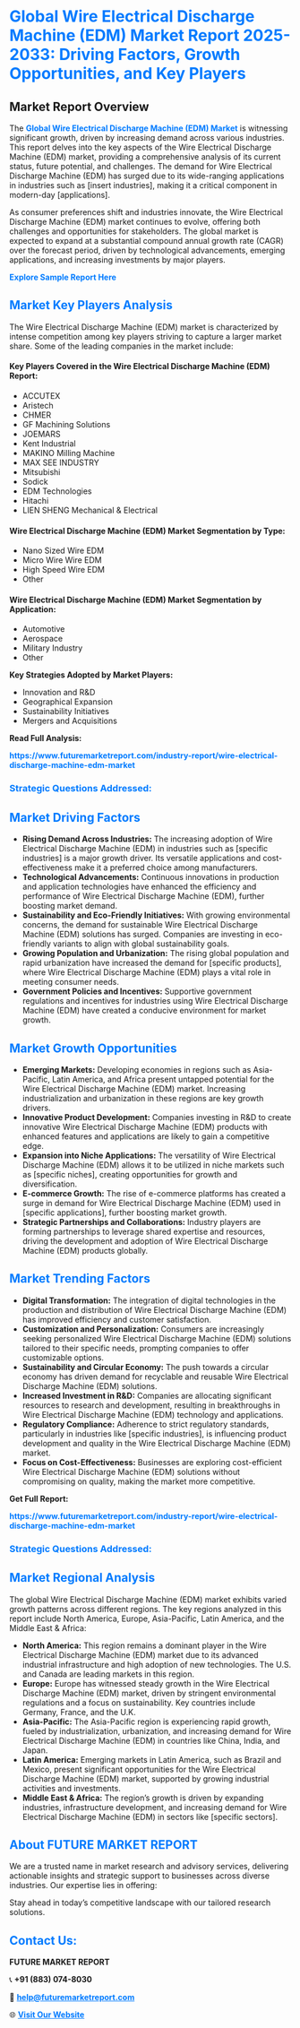 <h1 style="color: #007BFF;">Global Wire Electrical Discharge Machine (EDM) Market Report 2025-2033: Driving Factors, Growth Opportunities, and Key Players</h1>

<section id="overview">
<h2>Market Report Overview</h2>
<p>The <a href="https://www.futuremarketreport.com/industry-report/wire-electrical-discharge-machine-edm-market" style="color: #007BFF; text-decoration: none;"><strong>Global Wire Electrical Discharge Machine (EDM) Market</strong></a> is witnessing significant growth, driven by increasing demand across various industries. This report delves into the key aspects of the Wire Electrical Discharge Machine (EDM) market, providing a comprehensive analysis of its current status, future potential, and challenges. The demand for Wire Electrical Discharge Machine (EDM) has surged due to its wide-ranging applications in industries such as [insert industries], making it a critical component in modern-day [applications].</p>
<p>As consumer preferences shift and industries innovate, the Wire Electrical Discharge Machine (EDM) market continues to evolve, offering both challenges and opportunities for stakeholders. The global market is expected to expand at a substantial compound annual growth rate (CAGR) over the forecast period, driven by technological advancements, emerging applications, and increasing investments by major players.</p>
</section>

<section id="overview">
<p><a href="https://www.futuremarketreport.com/request-sample/reportId=52141" style="color: #007BFF; text-decoration: none;"><strong>Explore Sample Report Here</strong></a></p>
</section>

<section id="key-players">
<h2 style="color: #007BFF;">Market Key Players Analysis</h2>
<p>The Wire Electrical Discharge Machine (EDM) market is characterized by intense competition among key players striving to capture a larger market share. Some of the leading companies in the market include:</p>
<h4>Key Players Covered in the Wire Electrical Discharge Machine (EDM) Report:</h4>
<ul><li>ACCUTEX</li><li>Aristech</li><li>CHMER</li><li>GF Machining Solutions</li><li>JOEMARS</li><li>Kent Industrial</li><li>MAKINO Milling Machine</li><li>MAX SEE INDUSTRY</li><li>Mitsubishi</li><li>Sodick</li><li>EDM Technologies</li><li>Hitachi</li><li>LIEN SHENG Mechanical &amp; Electrical</li></ul>
<h4>Wire Electrical Discharge Machine (EDM) Market Segmentation by Type:</h4>
<ul><li>Nano Sized Wire EDM</li><li>Micro Wire Wire EDM</li><li>High Speed Wire EDM</li><li>Other</li></ul>

<h4>Wire Electrical Discharge Machine (EDM) Market Segmentation by Application:</h4>
<ul><li>Automotive</li><li>Aerospace</li><li>Military Industry</li><li>Other</li></ul>
<p><strong>Key Strategies Adopted by Market Players:</strong></p>
<ul>
<li>Innovation and R&D</li>
<li>Geographical Expansion</li>
<li>Sustainability Initiatives</li>
<li>Mergers and Acquisitions</li>
</ul>
</section>

<section>
<p><strong>Read Full Analysis: </strong></p><a href="https://www.futuremarketreport.com/industry-report/wire-electrical-discharge-machine-edm-market" style="color: #007BFF; text-decoration: none;"><strong>https://www.futuremarketreport.com/industry-report/wire-electrical-discharge-machine-edm-market</strong></a>
<h3 style="color: #007BFF;">Strategic Questions Addressed:</h3>
</section>

<section id="driving-factors">
<h2 style="color: #007BFF;">Market Driving Factors</h2>
<ul>
<li><strong>Rising Demand Across Industries:</strong> The increasing adoption of Wire Electrical Discharge Machine (EDM) in industries such as [specific industries] is a major growth driver. Its versatile applications and cost-effectiveness make it a preferred choice among manufacturers.</li>
<li><strong>Technological Advancements:</strong> Continuous innovations in production and application technologies have enhanced the efficiency and performance of Wire Electrical Discharge Machine (EDM), further boosting market demand.</li>
<li><strong>Sustainability and Eco-Friendly Initiatives:</strong> With growing environmental concerns, the demand for sustainable Wire Electrical Discharge Machine (EDM) solutions has surged. Companies are investing in eco-friendly variants to align with global sustainability goals.</li>
<li><strong>Growing Population and Urbanization:</strong> The rising global population and rapid urbanization have increased the demand for [specific products], where Wire Electrical Discharge Machine (EDM) plays a vital role in meeting consumer needs.</li>
<li><strong>Government Policies and Incentives:</strong> Supportive government regulations and incentives for industries using Wire Electrical Discharge Machine (EDM) have created a conducive environment for market growth.</li>
</ul>
</section>

<section id="growth-opportunities">
<h2 style="color: #007BFF;">Market Growth Opportunities</h2>
<ul>
<li><strong>Emerging Markets:</strong> Developing economies in regions such as Asia-Pacific, Latin America, and Africa present untapped potential for the Wire Electrical Discharge Machine (EDM) market. Increasing industrialization and urbanization in these regions are key growth drivers.</li>
<li><strong>Innovative Product Development:</strong> Companies investing in R&D to create innovative Wire Electrical Discharge Machine (EDM) products with enhanced features and applications are likely to gain a competitive edge.</li>
<li><strong>Expansion into Niche Applications:</strong> The versatility of Wire Electrical Discharge Machine (EDM) allows it to be utilized in niche markets such as [specific niches], creating opportunities for growth and diversification.</li>
<li><strong>E-commerce Growth:</strong> The rise of e-commerce platforms has created a surge in demand for Wire Electrical Discharge Machine (EDM) used in [specific applications], further boosting market growth.</li>
<li><strong>Strategic Partnerships and Collaborations:</strong> Industry players are forming partnerships to leverage shared expertise and resources, driving the development and adoption of Wire Electrical Discharge Machine (EDM) products globally.</li>
</ul>
</section>

<section id="trending-factors">
<h2 style="color: #007BFF;">Market Trending Factors</h2>
<ul>
<li><strong>Digital Transformation:</strong> The integration of digital technologies in the production and distribution of Wire Electrical Discharge Machine (EDM) has improved efficiency and customer satisfaction.</li>
<li><strong>Customization and Personalization:</strong> Consumers are increasingly seeking personalized Wire Electrical Discharge Machine (EDM) solutions tailored to their specific needs, prompting companies to offer customizable options.</li>
<li><strong>Sustainability and Circular Economy:</strong> The push towards a circular economy has driven demand for recyclable and reusable Wire Electrical Discharge Machine (EDM) solutions.</li>
<li><strong>Increased Investment in R&D:</strong> Companies are allocating significant resources to research and development, resulting in breakthroughs in Wire Electrical Discharge Machine (EDM) technology and applications.</li>
<li><strong>Regulatory Compliance:</strong> Adherence to strict regulatory standards, particularly in industries like [specific industries], is influencing product development and quality in the Wire Electrical Discharge Machine (EDM) market.</li>
<li><strong>Focus on Cost-Effectiveness:</strong> Businesses are exploring cost-efficient Wire Electrical Discharge Machine (EDM) solutions without compromising on quality, making the market more competitive.</li>
</ul>
</section>

<section>
<p><strong>Get Full Report: </strong></p><a href="https://www.futuremarketreport.com/industry-report/wire-electrical-discharge-machine-edm-market" style="color: #007BFF; text-decoration: none;"><strong>https://www.futuremarketreport.com/industry-report/wire-electrical-discharge-machine-edm-market</strong></a>
<h3 style="color: #007BFF;">Strategic Questions Addressed:</h3>
</section>


<section id="regional-analysis">
<h2 style="color: #007BFF;">Market Regional Analysis</h2>
<p>The global Wire Electrical Discharge Machine (EDM) market exhibits varied growth patterns across different regions. The key regions analyzed in this report include North America, Europe, Asia-Pacific, Latin America, and the Middle East & Africa:</p>
<ul>
<li><strong>North America:</strong> This region remains a dominant player in the Wire Electrical Discharge Machine (EDM) market due to its advanced industrial infrastructure and high adoption of new technologies. The U.S. and Canada are leading markets in this region.</li>
<li><strong>Europe:</strong> Europe has witnessed steady growth in the Wire Electrical Discharge Machine (EDM) market, driven by stringent environmental regulations and a focus on sustainability. Key countries include Germany, France, and the U.K.</li>
<li><strong>Asia-Pacific:</strong> The Asia-Pacific region is experiencing rapid growth, fueled by industrialization, urbanization, and increasing demand for Wire Electrical Discharge Machine (EDM) in countries like China, India, and Japan.</li>
<li><strong>Latin America:</strong> Emerging markets in Latin America, such as Brazil and Mexico, present significant opportunities for the Wire Electrical Discharge Machine (EDM) market, supported by growing industrial activities and investments.</li>
<li><strong>Middle East & Africa:</strong> The region’s growth is driven by expanding industries, infrastructure development, and increasing demand for Wire Electrical Discharge Machine (EDM) in sectors like [specific sectors].</li>
</ul>
</section>

<footer>
<h2 style="color: #007BFF;">About FUTURE MARKET REPORT</h2>
<p>We are a trusted name in market research and advisory services, delivering actionable insights and strategic support to businesses across diverse industries. Our expertise lies in offering:</p>

<p>Stay ahead in today’s competitive landscape with our tailored research solutions.</p>

<h2 style="color: #007BFF;">Contact Us:</h2>
<p><strong>FUTURE MARKET REPORT</strong></p>
<p>📞 <strong>+91 (883) 074-8030</strong></p>
<p>📧 <strong><a href="mailto:help@futuremarketreport.com" style="color: #007BFF;">help@futuremarketreport.com</a></strong></p>
<p>🌐 <strong><a href="https://www.futuremarketreport.com/" style="color: #007BFF;">Visit Our Website</a></strong></p>
</footer>